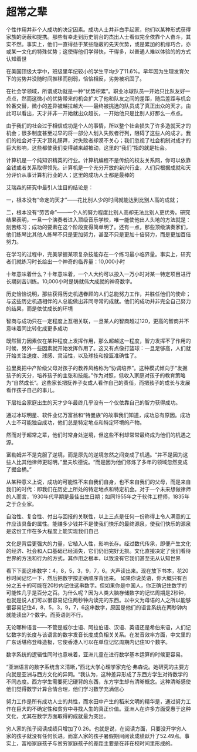 # 超常之辈

个性作用并非个人成功的决定因素。成功人士并非白手起家，他们以某种形式获得家族的荫蔽和提携。那些有幸走到历史前台的杰出人士看似完全依靠个人奋斗，其实不然。事实上，他们一直得益于某些隐蔽的先天优势，或是累加的机缘巧合，亦或某一文化的特殊优势；这使得他们学得快，干得多，以普通人难以体验的的方式认知着世

在美国顶级大学中，班级里年纪较小的学生平均少了11.6%。早年因为生理发育欠下的劣势并没随时间推移而削弱，恰恰相反，劣势被巩固了。

在社会学领域，所谓成功就是一种“优势积累”。职业冰球队员一开始只比队友好一点点，然而这微小的优势带来的机会扩大了他和队友之间的差距，随后差距与机会轮番交替，微小的差异被越拉越大——最终被挑选的队员成了真正出众的天才。由此可以看出，天才并非一开始就出众超长，一开始他只是比别人好那么一点点。

由于我们的社会过于相信成功是个人的事情，所以整个社会损失了许多造就天才的机会；很多制度甚至过早的将一部分人划入失败者行列，阻碍了这些人的成才。我们的社会对于天才顶礼膜拜，对失败者却漠不关心；我们忽视了社会机制对成才的巨大影响，这些都使我们变得越来越被动，这里的“我们”指的就是社会。

计算机是一个纯知识精英的行业。计算机编程不是传统的校友关系网，你可以依靠金钱或者关系取得领先。计算机是一个充分开放的新兴行业，人们只根据成就和天分评价从事计算机行业的人；这里的成功人士都是最棒的

艾瑞森的研究中最引人注目的结论是：

一，根本没有“命定的天才”——花比别人少的时间就能达到比别人高的成就；

二，根本没有“劳苦命”——一个人的努力程度比别人高却无法比别人更优秀。研究结果表明，一旦一个演奏者进入顶级音乐学校，唯一能使他出人头地的方法就是：刻苦练习；成功的要素在这个阶段变得简单明了。还有一点，那些顶级演奏家们，他们练琴比其他人练琴不只是更加努力，甚至不只是更加十倍努力，而是更加百倍努力。

在学习的过程中，完美掌握某项复杂技能存在一个练习最小临界量。事实上，研究者们就练习时长给出一个神奇的临界量：10,000小时

十年意味着什么？十年意味着，一个人大约可以投入一万小时对某一特定项目进行长期刻苦训练。10,000小时是铸就伟大成就的神奇数字。

历史恰恰说明，那些获得历史机遇眷顾的人们总能努力工作，并胜任他们的使命；与这些历史机遇相伴的人总能做出非同寻常的成就。他们的成功并非完全自己努力的结果，而是依仗成长的环境

智商与成功只在一定程度上互相关联，一旦某人的智商超过120，更高的智商并不意味着同比转化成更多成功

既然智力因素仅在某种程度上发挥作用，那么超越这一程度，智力发挥不了作用的时候，另外一些因素就开始发挥作用了。这又有点像打篮球：一旦足够高，人们就开始关注速度、球感、灵活性，以及球技和投篮准确性了。

拉里奥把中产阶级父母对孩子的教养风格称为“协调培养”。这种模式倾向于“发掘孩子的天分，培养孩子的主张和技能。”作为对照，低收入家庭对孩子的教育策略为“自然成长”。这些家长把抚养子女成人看作自己的责任，而把孩子的成长与发展看作孩子自己的事儿。

下层社会家庭出生的天才少年最终几乎没有一个仅依靠自己的智力获得成功。

通过冰球明星、软件业亿万富翁和“特曼族”的故事我们知道，成功总有原因。成功人士不可能独自成功，他们总是特定地点和特定环境的产物。

然而对于超常之辈，他们时常身处逆境，但这些不利却常常最终成为他们的机遇之源。

富勒姆并不是克服了逆境，而是原先的逆境忽然之间变成了机遇。“并不是因为这些人比其他律师更聪明，”里夫坎德说。“而是因为他们修炼了多年的领域忽然变成了掘金桶。”

从某种意义上说，成功的可能性不来自我们自身，也不来自我们的父母，而是来自我们的时代：即我们在历史上所处的特定地点和特定机会。对于一个未来想做律师的人而言，1930年代早期是最佳出生日期；如同1955年之于软件工程师，1835年之于企业家。

自治性、复合性、付出与回报的关联性，以上三点是任何一份称得上令人满意的工作应该具备的属性。能赚多少钱并不是使我们快乐的最终源泉，使我们快乐的源泉是这份工作在多大程度上能实现我们自己

文化是背后更强大的力量，它植入人性，影响长存。经过数代传承，即便产生文化的经济、社会和人口基础已经消失，它们仍旧完好无损。文化直接决定了我们看待世界的方法和行为的方式，其作用之根本，以致没有它我们甚至无从认知世界

看下下面这串数字：4，8，5，3，9，7，6。大声读出来。现在放下书本，花20秒时间记忆一下，然后把数字按正确顺序背出来。 如果你说英语，你大概只有百分之五十的可能在20秒内记住这串数字。但如果你是中国人，你正确记住数字的可能性几乎是百分之百。为什么呢？因为人类大脑存储数字的记忆周期是2秒钟，也就是说人们可以很容易记住两秒钟内读完的东西。以中文为母语的人之所以能够很容易记住4，8，5，3，9，7，6这串数字，原因是他们的语言系统在两秒钟内就能读出7个数字。而英语则不行。

无论哪种语言——不管是威尔士语、阿拉伯语、汉语、英语还是希伯来语，人们记忆数字的长度与该语言的数字发音长度成负相关关系。在发音效率方面，中文里的广东话堪称登峰造极，它使香港人可以在单位记忆周期内记住10个数字。

数字系统的逻辑性同时也意味着，亚洲儿童在进行数学基本运算的时候更容易。

“亚洲语言的数字系统含义清晰，”西北大学心理学家克伦·弗森说。她研究的主要方向就是亚洲与西方文化的异同。“我认为，这种差异形成了东西方学生对待数学的不同态度。西方学生需要死记硬背的东西，东方学生却有清晰概念。这种清晰感使他们觉得数学计算合情合理，他们学习数学充满信心

努力工作是所有成功人士的共性，而水田中产生的稻米文明的精华是，通过努力工作在巨大的不确定性和贫穷中寻找人生的真正价值。亚洲人在许多方面受惠于这种文化，尤其在数学方面取得的成就最为突出。

穷人家的孩子阅读成绩只增加了0.26。也就是说，在阅读方面，只要没开学穷人家的孩子就没有任何长进。而富人家的孩子暑假期间阅读成绩跃升了52.49点。事实上，富裕家庭孩子与贫穷家庭孩子的差距主要是在非在校时间里形成的。
